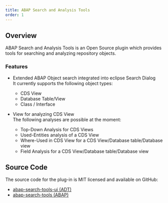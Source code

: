 ```yaml
---
title: ABAP Search and Analysis Tools
order: 1
---
```


## Overview

ABAP Search and Analysis Tools is an Open Source plugin which provides tools for searching and analyzing repository objects.  

### Features

- Extended ABAP Object search integrated into eclipse Search Dialog  
  It currently supports the following object types:
  - CDS View
  - Database Table/View
  - Class / Interface

- View for analyzing CDS View  
  The following analyses are possible at the moment:
  - Top-Down Analysis for CDS Views
  - Used-Entities analysis of a CDS View
  - Where-Used in CDS View for a CDS View/Database table/Database
    view
  - Field Analysis for a CDS View/Database table/Database view

## Source Code

The source code for the plug-in is MIT licensed and available on GitHub:

- [abap-search-tools-ui (ADT)](https://github.com/DevEpos/eclipse-adt-plugins/tree/main/features/search-tools)
- [abap-search-tools (ABAP)](https://github.com/DevEpos/abap-search-tools)
